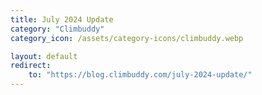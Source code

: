 ```yaml
---
title: July 2024 Update
category: "Climbuddy"
category_icon: /assets/category-icons/climbuddy.webp

layout: default
redirect:
    to: "https://blog.climbuddy.com/july-2024-update/"
---
```

